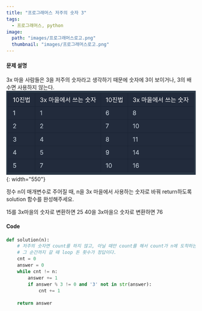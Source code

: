 ```yaml
---
title: "프로그래머스 저주의 숫자 3"
tags:
  - 프로그래머스, python
image:
  path: "images/프로그래머스로고.png"
  thumbnail: "images/프로그래머스로고.png"
---
```


#### 문제 설명
3x 마을 사람들은 3을 저주의 숫자라고 생각하기 때문에 숫자에 3이 보이거나, 3의 배수면 사용하지 않는다.
![](/images/2023-06-16-21-28-50.png){: width="550"}

정수 n이 매개변수로 주어질 때, n을 3x 마을에서 사용하는 숫자로 바꿔 return하도록 solution 함수를 완성해주세요.

15를 3x마을의 숫자로 변환하면 25
40을 3x마을으 숫자로 변환하면 76

#### Code
```python
def solution(n):
	# 저주의 숫자면 count를 하지 않고, 아닐 때만 count를 해서 count가 n에 도착하는 순간
	# 그 순간까지 갈 때 loop 돈 횟수가 정답이다.
    cnt = 0
    answer = 0
    while cnt != n:
        answer += 1 
        if answer % 3 != 0 and '3' not in str(answer):
            cnt += 1
            
    return answer
```